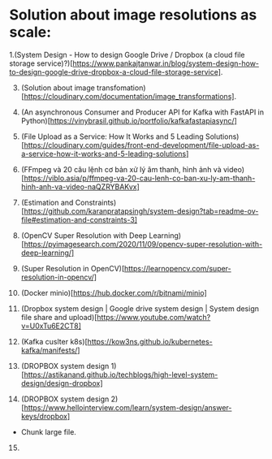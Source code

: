 # Solution about image resolutions as scale:

1.(System Design - How to design Google Drive / Dropbox (a cloud file storage service)?)[https://www.pankajtanwar.in/blog/system-design-how-to-design-google-drive-dropbox-a-cloud-file-storage-service].

3. (Solution about image transfomation)[https://cloudinary.com/documentation/image_transformations].

4. (An asynchronous Consumer and Producer API for Kafka with FastAPI in Python)[https://vinybrasil.github.io/portfolio/kafkafastapiasync/]

5. (File Upload as a Service: How It Works and 5 Leading Solutions)[https://cloudinary.com/guides/front-end-development/file-upload-as-a-service-how-it-works-and-5-leading-solutions]

6. (FFmpeg và 20 câu lệnh cơ bản xử lý âm thanh, hình ảnh và video)[https://viblo.asia/p/ffmpeg-va-20-cau-lenh-co-ban-xu-ly-am-thanh-hinh-anh-va-video-naQZRYBAKvx]

7. (Estimation and Constraints)[https://github.com/karanpratapsingh/system-design?tab=readme-ov-file#estimation-and-constraints-3]

8. (OpenCV Super Resolution with Deep Learning)[https://pyimagesearch.com/2020/11/09/opencv-super-resolution-with-deep-learning/]

9. (Super Resolution in OpenCV)[https://learnopencv.com/super-resolution-in-opencv/]

10. (Docker minio)[https://hub.docker.com/r/bitnami/minio]

11. (Dropbox system design | Google drive system design | System design file share and upload)[https://www.youtube.com/watch?v=U0xTu6E2CT8]

12. (Kafka cuslter k8s)[https://kow3ns.github.io/kubernetes-kafka/manifests/]

13. (DROPBOX system design 1)[https://astikanand.github.io/techblogs/high-level-system-design/design-dropbox]

14. (DROPBOX system design 2)[https://www.hellointerview.com/learn/system-design/answer-keys/dropbox]
  - Chunk large file.

15.

